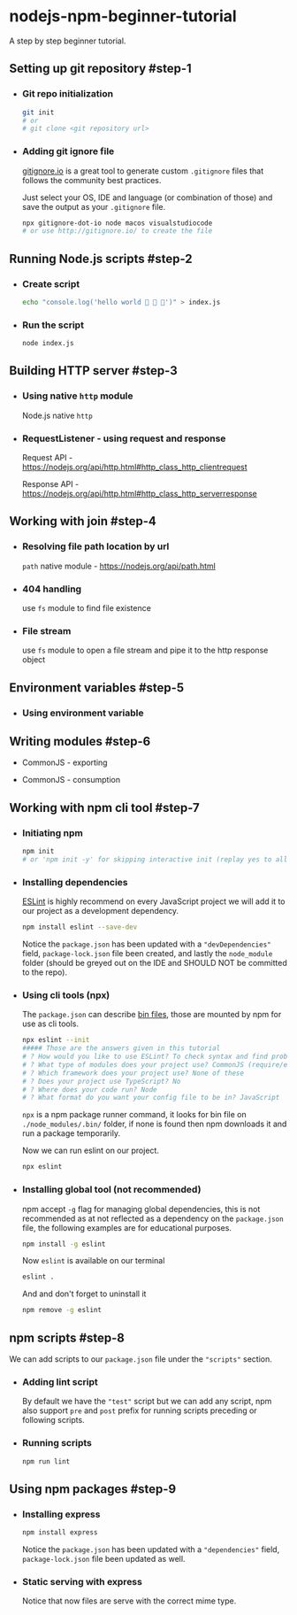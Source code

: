 # nodejs-npm-beginner-tutorial

A step by step beginner tutorial.

## Setting up git repository #step-1

- ### Git repo initialization

  ```bash
  git init
  # or
  # git clone <git repository url>
  ```

- ### Adding git ignore file

  [gitignore.io](http://gitignore.io/) is a great tool to generate custom `.gitignore` files that follows the community best practices.

  Just select your OS, IDE and language (or combination of those) and save the output as your `.gitignore` file.

  ```bash
  npx gitignore-dot-io node macos visualstudiocode
  # or use http://gitignore.io/ to create the file
  ```

## Running Node.js scripts #step-2

- ### Create script

  ```bash
  echo "console.log('hello world 👋 👋 👋')" > index.js
  ```

- ### Run the script
  
  ```bash
  node index.js
  ```

## Building HTTP server #step-3

- ### Using native `http` module

  Node.js native `http`

- ### RequestListener - using request and response

  Request API - https://nodejs.org/api/http.html#http_class_http_clientrequest

  Response API - https://nodejs.org/api/http.html#http_class_http_serverresponse

## Working with join #step-4

- ### Resolving file path location by url

  `path` native module - https://nodejs.org/api/path.html

- ### 404 handling

  use `fs` module to find file existence

- ### File stream

  use `fs` module to open a file stream and pipe it to the http response object

## Environment variables #step-5

- ### Using environment variable

## Writing modules #step-6

- CommonJS - exporting

- CommonJS - consumption

## Working with npm cli tool #step-7

- ### Initiating npm

  ```bash
  npm init
  # or 'npm init -y' for skipping interactive init (replay yes to all)
  ```

- ### Installing dependencies

  [ESLint](https://eslint.org/docs/user-guide/getting-started) is highly recommend on every JavaScript project we will add it to our project as a development dependency.

  ```bash
  npm install eslint --save-dev
  ```

  Notice the `package.json` has been updated with a `"devDependencies"` field, `package-lock.json` file been created, and lastly the `node_module` folder (should be greyed out on the IDE and SHOULD NOT be committed to the repo).

- ### Using cli tools (npx)

  The `package.json` can describe [bin files](https://docs.npmjs.com/files/package.json#bin), those are mounted by npm for use as cli tools.

  ```bash
  npx eslint --init
  ##### Those are the answers given in this tutorial
  # ? How would you like to use ESLint? To check syntax and find problems
  # ? What type of modules does your project use? CommonJS (require/exports)
  # ? Which framework does your project use? None of these
  # ? Does your project use TypeScript? No
  # ? Where does your code run? Node
  # ? What format do you want your config file to be in? JavaScript
  ```

  `npx` is a npm package runner command, it looks for bin file on `./node_modules/.bin/` folder, if none is found then npm downloads it and run a package temporarily.

  Now we can run eslint on our project.

  ```bash
  npx eslint
  ```

- ### Installing global tool (not recommended)

  npm accept `-g` flag for managing global dependencies, this is not recommended as at not reflected as a dependency on the `package.json` file, the following examples are for educational purposes.

  ```bash
  npm install -g eslint
  ```

  Now `eslint` is available on our terminal

  ```bash
  eslint .
  ```

  And and don't forget to uninstall it

  ```bash
  npm remove -g eslint
  ```

## npm scripts #step-8

  We can add scripts to our `package.json` file under the `"scripts"` section.

- ### Adding lint script

  By default we have the `"test"` script but we can add any script, npm also support `pre` and `post` prefix for running scripts preceding or following scripts.

- ### Running scripts

  ```bash
  npm run lint
  ```

## Using npm packages #step-9

- ### Installing express

  ```bash
  npm install express
  ```

  Notice the `package.json` has been updated with a `"dependencies"` field, `package-lock.json` file been updated as well.
  
- ### Static serving with express

  Notice that now files are serve with the correct mime type.
  